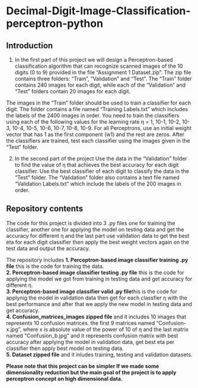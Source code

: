 # Decimal-Digit-Image-Classification-perceptron-python

## Introduction 
1. In the first part of this project we will design a Perceptron-based classification algorithm that can recognize scanned images of the 10 digits (0 to 9) provided in the file “Assignment 1 Dataset.zip”. The zip file contains three folders: “Train”, “Validation” and “Test”. The “Train” folder contains 240 images for each digit, while each of the “Validation” and “Test” folders contain 20 images for each digit. 

The images in the “Train” folder should be used to train a classifier for each digit. The folder contains a file named “Training Labels.txt” which includes the labels of the 2400 images in order. You need to train the classifiers using each of the following values for the learning rate η = 1, 10-1, 10-2, 10-3, 10-4, 10-5, 10-6, 10-7, 10-8, 10-9. For all Perceptrons, use an initial weight vector that has 1 as the first component (w1) and the rest are zeros. After the classifiers are trained, test each classifier using the images given in the “Test” folder.

2. In the second part of the project Use the data in the “Validation” folder to find the value of η that achieves the best accuracy for each digit classifier. Use the best classifier of each digit to classify the data in the “Test” folder. The “Validation” folder also contains a text file named “Validation Labels.txt” which include the labels of the 200 images in order.

## Repository contents
The code for this project is divided into 3 .py files one for training the classifier, another one for applying the model on testing data and get the accuracy for different η and the last part use validation data to get the best eta for each digit classifier then apply the best weight vectors again on the test data and output the accuracy.

The repository includes 
**1. Perceptron-based image classifier training .py file** this is the code for training the data.   
**2. Perceptron-based image classifier testing .py file** this is the code for applying the model we got from training in testing data and get accuracy for different η.  
**3. Perceptron-based image classifier valid .py file**this is the code for applynig the model in validation data then get for each classfier η with the best performance and after that we apply the new model in testing data and get accuracy.  
**4. Confusion_matrices_images zipped file** and it includes 10 images that represents 10 confusion matrices. the first 9 matrices named “Confusion-x.jpg”, where x is absolute value of the power of 10 of η and the last matrix named "Confusion_b.jpg" and it represents confusion matrix with best accuracy after applying the model in validation data, get best eta per classifier then apply best model on testing data.  
**5. Dataset zipped file** and it inludes training, testing and validation datasets.   

**Please note that this project can be simpler If we made some dimensionality reduction but the main goal of the project is to apply perceptron concept on high dimensional data.**
